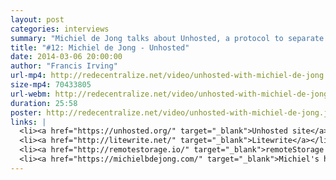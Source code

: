 ```yaml
---
layout: post
categories: interviews
summary: "Michiel de Jong talks about Unhosted, a protocol to separate web applications from where their data is stored. How can we make personal web storage controlled by the user?"
title: "#12: Michiel de Jong - Unhosted"
date: 2014-03-06 20:00:00
author: "Francis Irving"
url-mp4: http://redecentralize.net/video/unhosted-with-michiel-de-jong.mp4
size-mp4: 70433805
url-webm: http://redecentralize.net/video/unhosted-with-michiel-de-jong.webm
duration: 25:58
poster: http://redecentralize.net/video/unhosted-with-michiel-de-jong.jpg
links: |
  <li><a href="https://unhosted.org/" target="_blank">Unhosted site</a></li>
  <li><a href="http://litewrite.net/" target="_blank">Litewrite</a></li>
  <li><a href="http://remotestorage.io/" target="_blank">remoteStorage protocol</a></li>
  <li><a href="https://michielbdejong.com/" target="_blank">Michiel's homepage</a></li>
---
```

